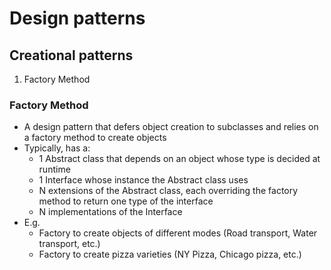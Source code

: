 # Design patterns

## Creational patterns
1. Factory Method


### Factory Method
- A design pattern that defers object creation to subclasses and relies on a factory method to create objects
- Typically, has a:
    - 1 Abstract class that depends on an object whose type is decided at runtime
    - 1 Interface whose instance the Abstract class uses
    - N extensions of the Abstract class, each overriding the factory method to return one type of the interface
    - N implementations of the Interface
- E.g.
    - Factory to create objects of different modes (Road transport, Water transport, etc.)
    - Factory to create pizza varieties (NY Pizza, Chicago pizza, etc.)

